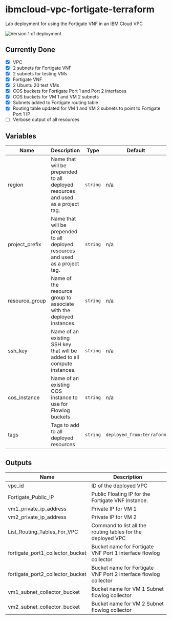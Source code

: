 # ibmcloud-vpc-fortigate-terraform
Lab deployment for using the Fortigate VNF in an IBM Cloud VPC

![Version 1 of deployment](https://dsc.cloud/quickshare/fortigate-single-zone-v1.png)

## Currently Done
 - [x] VPC
 - [x] 2 subnets for Fortigate VNF
 - [x] 2 subnets for testing VMs
 - [x] Fortigate VNF 
 - [x] 2 Ubuntu 20 test VMs
 - [x] COS buckets for Fortigate Port 1 and Port 2 interfaces
 - [x] COS buckets for VM 1 and VM 2 subnets
 - [x] Subnets added to Fortigate routing table
 - [x] Routing table updated for VM 1 and VM 2 subnets to point to Fortigate Port 1 IP
 - [ ] Verbose output of all resources 

## Variables

| Name | Description | Type | Default | Required |
|------|-------------|------|---------|:--------:|
| region | Name that will be prepended to all deployed resources and used as a project tag. | `string` | n/a | yes |
| project\_prefix | Name that will be prepended to all deployed resources and used as a project tag. | `string` | n/a | yes |
| resource\_group | Name of the resource group to associate with the deployed instances. | `string` | n/a | yes |
| ssh\_key | Name of an existing SSH key that will be added to all compute instances. | `string` | n/a | yes |
| cos\_instance | Name of an existing COS instance to use for Flowlog buckets | `string` | n/a | yes |
| tags | Tags to add to all deployed resources | `string` | `deployed_from:terraform` | no |

## Outputs

| Name | Description |
|------|-------------|
| vpc\_id | ID of the deployed VPC |
| Fortigate\_Public\_IP | Public Floating IP for the Fortigate VNF instance. |
| vm1\_private\_ip\_address| Private IP for VM 1 |
| vm2\_private\_ip\_address | Private IP for VM 2 | 
| List\_Routing\_Tables\_For\_VPC | Command to list all the routing tables for the deployed VPC | 
| fortigate\_port1\_collector\_bucket | Bucket name for Fortigate VNF Port 1 interface flowlog collector |
| fortigate\_port2\_collector\_bucket | Bucket name for Fortigate VNF Port 2 interface flowlog collector |
| vm1\_subnet\_collector\_bucket | Bucket name for VM 1 Subnet flowlog collector |
| vm2\_subnet\_collector\_bucket | Bucket name for VM 2 Subnet flowlog collector |